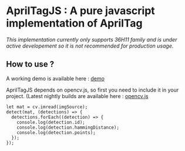 # AprilTagJS : A pure javascript implementation of AprilTag

*This implementation currently only supports 36H11 family and is under active developement so it is not recommended for production usage.*

## How to use ?

A working demo is available here : [demo](https://rezaxdi.github.io/apriltagjs/)

AprilTagJS depends on opencv.js, so first you need to include it in your project. (Latest nightly builds are available here : [opencv.js](https://docs.opencv.org/master/opencv.js)

```
let mat = cv.imread(imgSource);
detect(mat, (detections) => {
  detections.forEach((detection) => {
    console.log(detection.id);
    console.log(detection.hammingDistance);
    console.log(detection.points);
  });
});
```
